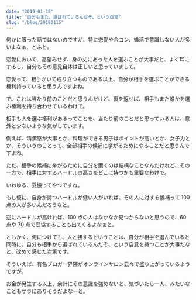```yaml
---
date: "2019-01-15"
title: "自分もまた、選ばれているんだぞ、という自覚"
slug: "/blog/20190115"
---
```


何かに限った話ではないのですが、特に恋愛や合コン、婚活で意識しない人が多いよなぁ、とふと。

恋愛において、高望みせず、身の丈にあった人を選ぶことが大事だと、よく耳にするし、自分もその意見自体は正しいと思っていまして。

恋愛って、相手がいて成り立つものである以上、自分が相手を選ぶことができる権利持っていると思うんですよね。

で、これは当たり前のことだと思うんだけど、裏を返せば、相手もまた誰かを選ぶ権利を持ち合わせているわけで。

相手も人を選ぶ権利があるってことを、当たり前のことだと思っている人は、意外と少ないような気がしています。

例えば、清潔感が大事とか、料理ができる男子はポイントが高いとか、女子力とか、そういうのことって、全部相手の候補に挙がるためにやることだと思うんですよね。

ただ、相手の候補に挙がるために自分を磨くのは結構なことなんだけれど、その一方で、相手に対するハードルの高さをどこに持つかも重要なわけで。

いわゆる、妥協ってやつですね。

もし仮に、自身が持つハードルが低い人がいれば、その人に対する候補って 100 点の人が多いんだろうなと。

逆にハードルが高ければ、100 点の人はなかなか見つからないと思うので、60 点や 70 点で妥協することも出てくるよなぁと。

ともかく、何につけても、人と接するということは、自分が相手を選んでいると同時に、自分も相手から選ばれているんだぞ、という自覚を持つことが大事だなと、改めて感じた次第です。

そういえば、有名ブロガー界隈がオンラインサロン云々で盛り上がっているようですが。

お金が発生する以上、余計にその意識を強めないと、気づいたら一人、みたいなこともザラにありそうだよなーと。
